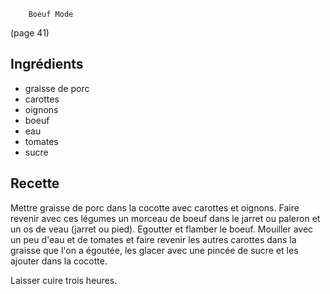 		Boeuf Mode

(page 41)

## Ingrédients
* graisse de porc
* carottes
* oignons
* boeuf
* eau
* tomates
* sucre

## Recette
Mettre graisse de porc dans la cocotte avec carottes et oignons.
Faire revenir avec ces légumes un morceau de boeuf dans le jarret ou
paleron et un os de veau (jarret ou pied). 
Egoutter et flamber  le boeuf. Mouiller avec un peu d'eau et de
tomates et faire revenir les autres carottes dans la graisse que l'on
a égoutée, les glacer avec une pincée de sucre et les ajouter dans la
cocotte.

Laisser cuire trois heures.
